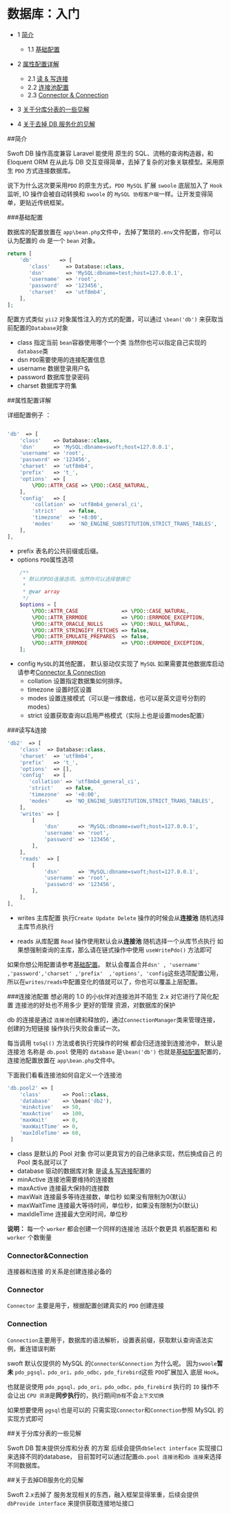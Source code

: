 # 数据库：入门

* 1 [简介](#简介)
  * 1.1 [基础配置](#基础配置)
  
* 2 [属性配置详解](#属性配置详解)
  * 2.1 [读 & 写连接](#读写&连接)
  * 2.2 [连接池配置](#连接池配置)
  * 2.3 [Connector & Connection](#Connector&Connection)

* 3 [关于分库分表的一些见解](#关于分库分表的一些见解)
* 4 [关于去掉 DB 服务化的见解](#关于去掉DB服务化的见解)

  
##简介

Swoft DB 操作高度兼容 Laravel 能使用 原生的 SQL、流畅的查询构造器，和 Eloquent ORM 在从此与 DB 交互变得简单，去掉了复杂的对象关联模型。采用原生 `PDO` 方式连接数据库。

说下为什么这次要采用`PDO` 的原生方式，`PDO MySQL` 扩展 `swoole` 底层加入了 `Hook`监听, IO 操作会被自动转换和 `swoole` 的 `MySQL 协程客户端`一样。让开发变得简单，更贴近传统框架。

###基础配置

数据库的配置放置在 `app\bean.php`文件中，去掉了繁琐的`.env`文件配置，你可以认为配置的 `db` 是一个 `bean` 对象。
```php
return [
    'db'         => [
       'class'     => Database::class,
       'dsn'       => 'MySQL:dbname=test;host=127.0.0.1',
       'username'  => 'root',
       'password'  => '123456',
       'charset'   => 'utf8mb4',
    ],
];
```
配置方式类似 `yii2` 对象属性注入的方式的配置，可以通过 `\bean('db')` 来获取当前配置的`Database`对象
- class 指定当前 `bean`容器使用哪个一个类 当然你也可以指定自己实现的`database`类
- dsn `PDO`需要使用的连接配置信息
- username 数据登录用户名
- password 数据库登录密码
- charset 数据库字符集

##属性配置详解

详细配置例子 ：
```php

'db'  => [
    'class'    => Database::class,
    'dsn'      => 'MySQL:dbname=swoft;host=127.0.0.1',
    'username' => 'root',
    'password' => '123456',
    'charset'  => 'utf8mb4',
    'prefix'   => 't_',
    'options'  => [
        \PDO::ATTR_CASE => \PDO::CASE_NATURAL,
    ],
    'config'   => [
        'collation' => 'utf8mb4_general_ci',
        'strict'    => false,
        'timezone'  => '+8:00',
        'modes'     => 'NO_ENGINE_SUBSTITUTION,STRICT_TRANS_TABLES',
    ],
],
```  
- prefix 表名的公共前缀或后缀。
- options `PDO`属性选项
```php
    /**
     * 默认的PDO连接选项。当然你可以选择替换它 
     *
     * @var array
     */
    $options = [
        \PDO::ATTR_CASE              => \PDO::CASE_NATURAL,
        \PDO::ATTR_ERRMODE           => \PDO::ERRMODE_EXCEPTION,
        \PDO::ATTR_ORACLE_NULLS      => \PDO::NULL_NATURAL,
        \PDO::ATTR_STRINGIFY_FETCHES => false,
        \PDO::ATTR_EMULATE_PREPARES  => false,
        \PDO::ATTR_ERRMODE           => \PDO::ERRMODE_EXCEPTION,
    ];
```
- config `MySQL`的其他配置， 默认驱动仅实现了 `MySQL` 如果需要其他数据库启动请参考[Connector & Connection](#Connector&Connection)            
    - collation 设置指定数据集如何排序。
    - timezone 设置时区设置
    - modes 设置连接模式（可以是一维数组，也可以是英文逗号分割的 modes）
    - strict 设置获取查询以启用严格模式（实际上也是设置modes配置）

###读写&连接

```php
'db2'  => [
    'class'  => Database::class,
    'charset'  => 'utf8mb4',
    'prefix'   => 't_',
    'options'  => [],
    'config'   => [
       'collation' => 'utf8mb4_general_ci',
       'strict'    => false,
       'timezone'  => '+8:00',
       'modes'     => 'NO_ENGINE_SUBSTITUTION,STRICT_TRANS_TABLES',
    ],
    'writes' => [
        [
            'dsn'      => 'MySQL:dbname=swoft;host=127.0.0.1',
            'username' => 'root',
            'password' => '123456',
        ],
    ],
    'reads'  => [
        [
            'dsn'      => 'MySQL:dbname=swoft;host=127.0.0.1',
            'username' => 'root',
            'password' => '123456',
        ],
    ],
],
```

- writes 主库配置 执行`Create Update Delete` 操作的时候会从**连接池** 随机选择主库节点执行

- reads 从库配置 `Read` 操作使用默认会从**连接池** 随机选择一个从库节点执行 如果想强制查询的主库，那么请在链式操作中使用 `useWritePdo()` 方法即可
 
如果你想公用配置请参考[基础配置](#基础配置)。 默认会覆盖合并`dsn' , 'username' ,'password','charset' ,'prefix'  ,'options', 'config`这些选项配置公用，所以在`writes/reads`中配置变化的值就可以了，你也可以覆盖上层配置。

###连接池配置
想必用的 1.0 的小伙伴对连接池并不陌生 2.x 对它进行了简化配置 
连接池的好处也不用多少 更好的管理 资源，对数据库的保护

db 的连接是通过 `连接池`创建和释放的，通过`ConnectionManager`类来管理连接，创建的为短链接 操作执行失败会重试一次。

每当调用 `toSql()` 方法或者执行完操作的时候 都会归还连接到连接池中，
默认是连接池 名称是 `db.pool` 使用的 `database` 是`\bean('db')`
也就是[基础配置](#基础配置)配置的，
连接池配置放置在 `app\bean.php`文件中。

下面我们看看连接池如何自定义一个连接池

```php
'db.pool2' => [
    'class'       => Pool::class,
    'database'    => \bean('db2'),
    'minActive'   => 50,
    'maxActive'   => 100,
    'maxWait'     => 0,
    'maxWaitTime' => 0,
    'maxIdleTime' => 60,
 ]
```
- class 是默认的 Pool 对象 你可以更具官方的自己继承实现，然后换成自己 的 Pool 类名就可以了
- database 驱动的数据库对象 是[读 & 写连接](#读写&连接)配置的
- minActive 连接池需要维持的连接数
- maxActive 连接最大保持的连接数
- maxWait   连接最多等待连接数，单位秒 如果没有限制为0(默认)
- maxWaitTime 连接最大等待时间，单位秒，如果没有限制为0(默认)
- maxIdleTime 连接最大空闲时间，单位秒

**说明：**
 每一个 `worker` 都会创建一个同样的连接池 活跃个数更具 机器配置和 和`worker` 个数衡量

### Connector&Connection
连接器和连接 的关系是创建连接必备的 
 ### Connector 
`Connector` 主要是用于，根据配置创建真实的 `PDO` 创建连接
 ### Connection
`Connection`主要用于，数据库的语法解析，设置表前缀，获取默认查询语法实例，重连错误判断
 
 swoft 默认仅提供的 MySQL 的`Connector&Connection` 为什么呢。
 因为`swoole`**暂未** `pdo_pgsql，pdo_ori，pdo_odbc，pdo_firebird`这些 `PDO`扩展加入
 底层 `Hook`。
 
 也就是说使用 `pdo_pgsql，pdo_ori，pdo_odbc，pdo_firebird` 执行的 `IO` 操作不会让出 `CPU 资源`是**同步执行**的，执行期间`协程`不会`上下文切换`
 
 如果想要使用 `pgsql`也是可以的 只需实现`Connector`和`Connection`参照 MySQL 的实现方式即可
 
 
##关于分库分表的一些见解
 
Swoft DB 暂未提供分库和分表 的方案 后续会提供`dbSelect interface` 实现接口来选择不同的database，
目前暂时可以通过配置`db.pool 连接池`和`db 连接`来选择不同数据库。

 ##关于去掉DB服务化的见解
 
 Swoft 2.x去掉了 服务发现相关的东西，融入框架显得笨重，后续会提供
`dbProvide interface` 来提供获取连接地址接口
